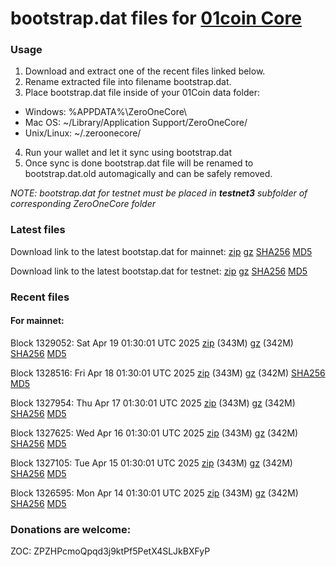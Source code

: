 # bootstrap.dat files for [01coin Core](https://01coin.io)

### Usage

1. Download and extract one of the recent files linked below.
2. Rename extracted file into filename bootstrap.dat.
3. Place bootstrap.dat file inside of your 01Coin data folder:
 - Windows: %APPDATA%\ZeroOneCore\
 - Mac OS: ~/Library/Application Support/ZeroOneCore/
 - Unix/Linux: ~/.zeroonecore/
4. Run your wallet and let it sync using bootstrap.dat
5. Once sync is done bootstrap.dat file will be renamed to bootstrap.dat.old automagically and can be safely removed.

_NOTE: bootstrap.dat for testnet must be placed in **testnet3** subfolder of corresponding ZeroOneCore folder_

### Latest files
Download link to the latest bootstap.dat for mainnet: [zip](https://files.01coin.io/mainnet/bootstrap.dat.zip) [gz](https://files.01coin.io/mainnet/bootstrap.dat.tar.gz) [SHA256](https://files.01coin.io/mainnet/sha256.txt) [MD5](https://files.01coin.io/mainnet/md5.txt)

Download link to the latest bootstap.dat for testnet: [zip](https://files.01coin.io/testnet/bootstrap.dat.zip) [gz](https://files.01coin.io/testnet/bootstrap.dat.tar.gz) [SHA256](https://files.01coin.io/testnet/sha256.txt) [MD5](https://files.01coin.io/testnet/md5.txt)

### Recent files

#### For mainnet:

Block 1329052: Sat Apr 19 01:30:01 UTC 2025 [zip](https://files.01coin.io/mainnet/2025-04-19/bootstrap.dat.zip) (343M) [gz](https://files.01coin.io/mainnet/2025-04-19/bootstrap.dat.tar.gz) (342M) [SHA256](https://files.01coin.io/mainnet/2025-04-19/sha256.txt) [MD5](https://files.01coin.io/mainnet/2025-04-19/md5.txt)

Block 1328516: Fri Apr 18 01:30:01 UTC 2025 [zip](https://files.01coin.io/mainnet/2025-04-18/bootstrap.dat.zip) (343M) [gz](https://files.01coin.io/mainnet/2025-04-18/bootstrap.dat.tar.gz) (342M) [SHA256](https://files.01coin.io/mainnet/2025-04-18/sha256.txt) [MD5](https://files.01coin.io/mainnet/2025-04-18/md5.txt)

Block 1327954: Thu Apr 17 01:30:01 UTC 2025 [zip](https://files.01coin.io/mainnet/2025-04-17/bootstrap.dat.zip) (343M) [gz](https://files.01coin.io/mainnet/2025-04-17/bootstrap.dat.tar.gz) (342M) [SHA256](https://files.01coin.io/mainnet/2025-04-17/sha256.txt) [MD5](https://files.01coin.io/mainnet/2025-04-17/md5.txt)

Block 1327625: Wed Apr 16 01:30:01 UTC 2025 [zip](https://files.01coin.io/mainnet/2025-04-16/bootstrap.dat.zip) (343M) [gz](https://files.01coin.io/mainnet/2025-04-16/bootstrap.dat.tar.gz) (342M) [SHA256](https://files.01coin.io/mainnet/2025-04-16/sha256.txt) [MD5](https://files.01coin.io/mainnet/2025-04-16/md5.txt)

Block 1327105: Tue Apr 15 01:30:01 UTC 2025 [zip](https://files.01coin.io/mainnet/2025-04-15/bootstrap.dat.zip) (343M) [gz](https://files.01coin.io/mainnet/2025-04-15/bootstrap.dat.tar.gz) (342M) [SHA256](https://files.01coin.io/mainnet/2025-04-15/sha256.txt) [MD5](https://files.01coin.io/mainnet/2025-04-15/md5.txt)

Block 1326595: Mon Apr 14 01:30:01 UTC 2025 [zip](https://files.01coin.io/mainnet/2025-04-14/bootstrap.dat.zip) (343M) [gz](https://files.01coin.io/mainnet/2025-04-14/bootstrap.dat.tar.gz) (342M) [SHA256](https://files.01coin.io/mainnet/2025-04-14/sha256.txt) [MD5](https://files.01coin.io/mainnet/2025-04-14/md5.txt)


### Donations are welcome:

ZOC: ZPZHPcmoQpqd3j9ktPf5PetX4SLJkBXFyP
